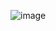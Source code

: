 ![image](https://github.com/KevinLindemark/lora_esp32_rfm9x/assets/58036568/0701609a-18ef-4b37-907d-bcd5931615cf)
